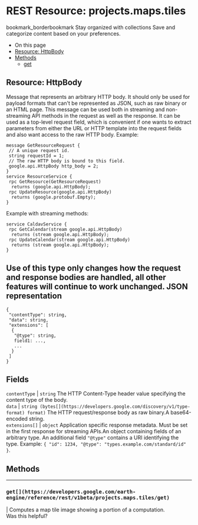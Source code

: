  
#  REST Resource: projects.maps.tiles 
bookmark_borderbookmark Stay organized with collections  Save and categorize content based on your preferences.
  * On this page
  * [Resource: HttpBody](https://developers.google.com/earth-engine/reference/rest/v1beta/projects.maps.tiles#resource:-httpbody)
  * [Methods](https://developers.google.com/earth-engine/reference/rest/v1beta/projects.maps.tiles#methods)
    * [get](https://developers.google.com/earth-engine/reference/rest/v1beta/projects.maps.tiles#get)


## Resource: HttpBody
Message that represents an arbitrary HTTP body. It should only be used for payload formats that can't be represented as JSON, such as raw binary or an HTML page.
This message can be used both in streaming and non-streaming API methods in the request as well as the response.
It can be used as a top-level request field, which is convenient if one wants to extract parameters from either the URL or HTTP template into the request fields and also want access to the raw HTTP body.
Example:
```
message GetResourceRequest {
 // A unique request id.
 string requestId = 1;
 // The raw HTTP body is bound to this field.
 google.api.HttpBody http_body = 2;
}
service ResourceService {
 rpc GetResource(GetResourceRequest)
  returns (google.api.HttpBody);
 rpc UpdateResource(google.api.HttpBody)
  returns (google.protobuf.Empty);
}

```

Example with streaming methods:
```
service CaldavService {
 rpc GetCalendar(stream google.api.HttpBody)
  returns (stream google.api.HttpBody);
 rpc UpdateCalendar(stream google.api.HttpBody)
  returns (stream google.api.HttpBody);
}

```

Use of this type only changes how the request and response bodies are handled, all other features will continue to work unchanged.
JSON representation  
---  
```
{
 "contentType": string,
 "data": string,
 "extensions": [
  {
   "@type": string,
   field1: ...,
   ...
  }
 ]
}
```
  
Fields  
---  
`contentType` |  `string` The HTTP Content-Type header value specifying the content type of the body.  
`data` |  `string (bytes[](https://developers.google.com/discovery/v1/type-format) format)` The HTTP request/response body as raw binary.A base64-encoded string.  
`extensions[]` |  `object` Application specific response metadata. Must be set in the first response for streaming APIs.An object containing fields of an arbitrary type. An additional field `"@type"` contains a URI identifying the type. Example: `{ "id": 1234, "@type": "types.example.com/standard/id" }`.  
## Methods  
---  
### `get[](https://developers.google.com/earth-engine/reference/rest/v1beta/projects.maps.tiles/get)`
|  Computes a map tile image showing a portion of a computation.  
Was this helpful?

